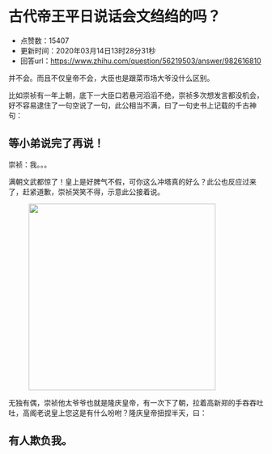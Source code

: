 # 古代帝王平日说话会文绉绉的吗？
- 点赞数：15407
- 更新时间：2020年03月14日13时28分31秒
- 回答url：https://www.zhihu.com/question/56219503/answer/982616810
<body>
 <p data-pid="y3driILK">并不会。而且不仅皇帝不会，大臣也是跟菜市场大爷没什么区别。</p>
 <p data-pid="0FpTg4tj">比如崇祯有一年上朝，底下一大臣口若悬河滔滔不绝，崇祯多次想发言都没机会，好不容易逮住了一句空说了一句，此公相当不满，曰了一句史书上记载的千古神句：</p>
 <h2>等小弟说完了再说！</h2>
 <p data-pid="7-PYYapC">崇祯：我。。。</p>
 <p data-pid="dyFBBNfc">满朝文武都惊了！皇上是好脾气不假，可你这么冲塔真的好么？此公也反应过来了，赶紧道歉，崇祯哭笑不得，示意此公接着说。</p>
 <figure data-size="normal">
  <img src="https://picx.zhimg.com/50/v2-d07c72ec6d4cae3701c8fb303ffdceeb_720w.jpg?source=1940ef5c" data-rawwidth="369" data-rawheight="800" data-size="normal" data-original-token="v2-32dd7a1317eeef953732306afaeef7ab" data-default-watermark-src="https://picx.zhimg.com/50/v2-ee5be72f51e05d68bab0bc558fce2c25_720w.jpg?source=1940ef5c" class="content_image" width="369">
 </figure>
 <p data-pid="DN6-Ycth">无独有偶，崇祯他太爷爷也就是隆庆皇帝，有一次下了朝，拉着高新郑的手吞吞吐吐，高阁老说皇上您这是有什么吩咐？隆庆皇帝扭捏半天，曰：</p>
 <h2>有人欺负我。</h2>
</body>